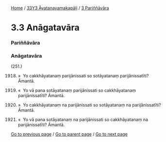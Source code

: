 
[Home](/) / [33Y3 Āyatanayamakapāḷi](/tipitaka/33Y3.md) / [3 Pariññāvāra](/tipitaka/33Y3/3.md)

# 3.3 Anāgatavāra

### Pariññāvāra

### Anāgatavāra

(251.)

1918. »  Yo cakkhāyatanaṃ parijānissati so sotāyatanaṃ parijānissatīti? Āmantā.

1919. «  Yo vā pana sotāyatanaṃ parijānissati so cakkhāyatanaṃ parijānissatīti? Āmantā.

1920. »  Yo cakkhāyatanaṃ na parijānissati so sotāyatanaṃ na parijānissatīti? Āmantā.

1921. «  Yo vā pana sotāyatanaṃ na parijānissati so cakkhāyatanaṃ na parijānissatīti? Āmantā.

[Go to previous page](/tipitaka/33Y3/3/3.2.md) / [Go to parent page](/tipitaka/33Y3/3.md) / [Go to next page](/tipitaka/33Y3/3/3.4.md)


